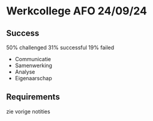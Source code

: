 # Werkcollege AFO 24/09/24

## Success

50% challenged
31% successful
19% failed

- Communicatie
- Samenwerking
- Analyse
- Eigenaarschap

## Requirements

zie vorige notities

## 